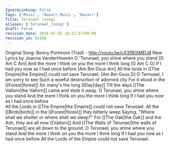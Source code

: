 ```yaml
---
IgnoreLinking: False
Tags: ['Music', 'Navarr-Music', 'Navarr']
Title: Terunael (song)
aliases: ['Terunael_(song)']
draft: False
revision_date: 2018-07-02 10:11:37+00:00
revision_id: 65198
---
```


Original Song: Bonny Portmore (Trad) - http://youtu.be/cX31BGlMEU8
New Lyrics by Joanna VanderHoeven
O 'Terunael, you shine where you stand   [G Am C Am]
And the more I think on you the more I think long  [G Am C G]
If I had you now as I had once before  [Am Bm Gsus Am]
All the lords in [[The Empire|the Empire]] could not save Terunael.  [Am Bm Gsus D]
O Ternuael, I am sorry to see
Such a woeful destruction of adorned city
For it stood in the [[Forest|forest]] for many's the long [[Day|day]]
Till the days [[The Vallorn|the Vallorn]] came and stole it away.
O Terunael, you shine where you stand
And the more I think on you the more I think long
If I had you now as I had once before  
All the Lords in [[The Empire|the Empire]] could not save Terunael.
All the [[Birds|birds]] in the [[Forest|forest]] they bitterly weep
Saying, "Where shall we shelter or where shall we sleep?"
For [[The Oak|the Oak]] and the Ash, they are all now [[Vallorn]]
And [[The Walls of Terunael|the walls of Terunael]] are all down to the ground.
O Terunael, you shine where you stand
And the more I think on you the more I think long
If I had you now as I had once before
All the Lords of the Empire could not save Terunael.